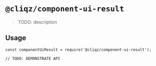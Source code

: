 # `@cliqz/component-ui-result`

> TODO: description

## Usage

```
const componentUiResult = require('@cliqz/component-ui-result');

// TODO: DEMONSTRATE API
```
